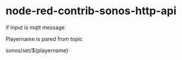 # node-red-contrib-sonos-http-api

if input is mqtt message

Playername is pared from topic

sonos/set/${playername}


